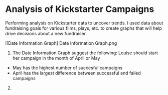 # Analysis of Kickstarter Campaigns
Performing analysis on Kickstarter data to uncover trends.  I used data about fundraising goals for various films, plays, etc. to create graphs that will help drive decisions about a new fundraiser.

![Date Information Graph] Date Information Graph.png


1. The Date Information Graph suggest the following:  Louise should start her campaign in the month of April or May
- May has the highest number of succesful campaigns
- April has the largest difference between successful and failed campaigns

2. 
